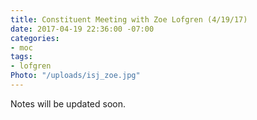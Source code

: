 ```yaml
---
title: Constituent Meeting with Zoe Lofgren (4/19/17)
date: 2017-04-19 22:36:00 -07:00
categories:
- moc
tags:
- lofgren
Photo: "/uploads/isj_zoe.jpg"
---
```


Notes will be updated soon.